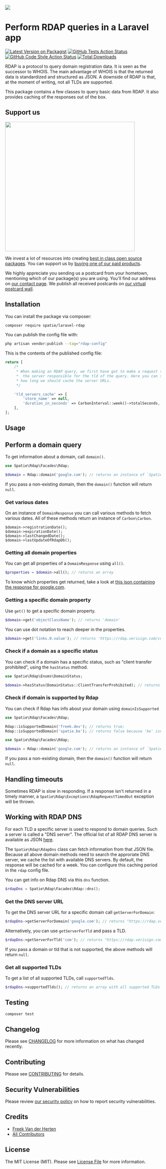 
[<img src="https://github-ads.s3.eu-central-1.amazonaws.com/support-ukraine.svg?t=1" />](https://supportukrainenow.org)

# Perform RDAP queries in a Laravel app

[![Latest Version on Packagist](https://img.shields.io/packagist/v/spatie/laravel-rdap.svg?style=flat-square)](https://packagist.org/packages/spatie/laravel-rdap)
[![GitHub Tests Action Status](https://img.shields.io/github/workflow/status/spatie/laravel-rdap/run-tests?label=tests)](https://github.com/spatie/laravel-rdap/actions?query=workflow%3Arun-tests+branch%3Amain)
[![GitHub Code Style Action Status](https://img.shields.io/github/workflow/status/spatie/laravel-rdap/Check%20&%20fix%20styling?label=code%20style)](https://github.com/spatie/laravel-rdap/actions?query=workflow%3A"Check+%26+fix+styling"+branch%3Amain)
[![Total Downloads](https://img.shields.io/packagist/dt/spatie/laravel-rdap.svg?style=flat-square)](https://packagist.org/packages/spatie/laravel-rdap)

RDAP is a protocol to query domain registration data. It is seen as the successor to WHOIS. The main advantage of WHOIS is that the returned data is standardized and structured as JSON. A downside of RDAP is that, at the moment of writing, not all TLDs are supported.

This package contains a few classes to query basic data from RDAP. It also provides caching of the responses out of the box.

## Support us

[<img src="https://github-ads.s3.eu-central-1.amazonaws.com/laravel-rdap.jpg?t=1" width="419px" />](https://spatie.be/github-ad-click/laravel-rdap)

We invest a lot of resources into creating [best in class open source packages](https://spatie.be/open-source). You can support us by [buying one of our paid products](https://spatie.be/open-source/support-us).

We highly appreciate you sending us a postcard from your hometown, mentioning which of our package(s) you are using. You'll find our address on [our contact page](https://spatie.be/about-us). We publish all received postcards on [our virtual postcard wall](https://spatie.be/open-source/postcards).

## Installation

You can install the package via composer:

```bash
composer require spatie/laravel-rdap
```


You can publish the config file with:

```bash
php artisan vendor:publish --tag="rdap-config"
```

This is the contents of the published config file:

```php
return [
    /*
     * When making an RDAP query, we first have got to make a request to determine
     *  the server responsible for the tld of the query. Here you can specify
     * how long we should cache the server URLs.
     */

    'tld_servers_cache' => [
        'store_name' => null,
        'duration_in_seconds' => CarbonInterval::week()->totalSeconds,
    ],
];
```

## Usage


## Perform a domain query

To get information about a domain, call `domain()`.

```php
use Spatie\Rdap\Facades\Rdap;

$domain = Rdap::domain('google.com'); // returns an instance of `Spatie\Rdap\Responses\DomainResponse`
```

If you pass a non-existing domain, then the `domain()` function will return `null`.

### Get various dates

On an instance of `DomainResponse` you can call various methods to fetch various dates. All of these methods return an instance of `Carbon\Carbon`.

```
$domain->registrationDate();
$domain->expirationDate();
$domain->lastChangedDate();
$domain->lastUpdateOfRdapDb();
```

### Getting all domain properties

You can get all properties of a `DomainResponse` using `all()`.

```php
$properties = $domain->all(); // returns an array
```

To know which properties get returned, take a look at [this json containing the response for google.com](https://github.com/spatie/laravel-rdap/blob/b37a323a2743d7ae21c397367446160900aad517/tests/TestSupport/stubs/google-domain.json).

### Getting a specific domain property

Use `get()` to get a specific domain property.

```php
$domain->get('objectClassName'); // returns 'domain'
```

You can use dot notation to reach deeper in the properties.

```php
$domain->get('links.0.value'); // returns 'https://rdap.verisign.com/com/v1/domain/GOOGLE.COM'
```

### Check if a domain as a specific status

You can check if a domain has a specific status, such as "client transfer prohibited", using the `hasStatus` method.

```php
use Spatie\Rdap\Enums\DomainStatus;

$domain->hasStatus(DomainStatus::ClientTransferProhibited); // returns a boolean
```

### Check if domain is supported by Rdap

You can check if Rdap has info about your domain using `domainIsSupported`

```php
use Spatie\Rdap\Facades\Rdap;

Rdap::isSupportedDomain('freek.dev'); // returns true;
Rdap::isSupportedDomain('spatie.be'); // returns false because 'be' isn't currently a supported tld;
```

```php
use Spatie\Rdap\Facades\Rdap;

$domain = Rdap::domain('google.com'); // returns an instance of `Spatie\Rdap\Responses\DomainResponse`
```

If you pass a non-existing domain, then the `domain()` function will return `null`.

## Handling timeouts

Sometimes RDAP is slow in responding. If a response isn't returned in a timely manner, a `Spatie\Rdap\Exceptions\RdapRequestTimedOut` exception will be thrown.

## Working with RDAP DNS

For each TLD a specific server is used to respond to domain queries. Such a server is called a "DNS server". The official list of all RDAP DNS server is available as JSON [here](https://data.iana.org/rdap/dns.json).

The `Spatie\Rdap\RdapDns` class can fetch information from that JSON file. Because all above domain methods need to search the approriate DNS server, we cache the list with available DNS servers. By default, the response will be cached for a week. You can configure this caching period in the `rdap` config file.

You can get info on Rdap DNS via this `dns` function.

```php
$rdapDns = Spatie\Rdap\Facades\Rdap::dns();
```

### Get the DNS server URL

To get the DNS server URL for a specific domain call  `getServerForDomain`:

```php
$rdapDns->getServerForDomain('google.com'); // returns "https://rdap.verisign.com/com/v1/"
```

Alternatively, you can use `getServerForTld` and pass a TLD.

```php
$rdapDns->getServerForTld('com'); // returns "https://rdap.verisign.com/com/v1/"
```

If you pass a domain or tld that is not supported, the above methods will return `null`.

### Get all supported TLDs

To get a list of all supported TLDs, call `supportedTlds`.

```php
$rdapDns->supportedTlds(); // returns an array with all supported TLDs
```

## Testing

```bash
composer test
```

## Changelog

Please see [CHANGELOG](CHANGELOG.md) for more information on what has changed recently.

## Contributing

Please see [CONTRIBUTING](https://github.com/spatie/.github/blob/main/CONTRIBUTING.md) for details.

## Security Vulnerabilities

Please review [our security policy](../../security/policy) on how to report security vulnerabilities.

## Credits

- [Freek Van der Herten](https://github.com/freekmurze)
- [All Contributors](../../contributors)

## License

The MIT License (MIT). Please see [License File](LICENSE.md) for more information.
